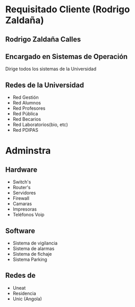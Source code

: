 # Requisitado Cliente (Rodrigo Zaldaña)

## Rodrigo Zaldaña Calles

## Encargado en Sistemas de Operación

Dirige todos los sistemas de la Universidad

## Redes de la Universidad
* Red Gestión
* Red Alumnos
* Red Profesores
* Red Pública
* Red Becarios
* Red Laboratorios(bio, etc)
* Red PDIPAS

# Adminstra
## Hardware
* Switch's
* Router's
* Servidores
* Firewall
* Camaras
* Impresoras
* Teléfonos Voip

## Software
* Sistema de vigilancia
* Sistema de alarmas
* Sistema de fichaje
* Sistema Parking

## Redes de
* Uneat
* Residencia
* Unic (Angola)
